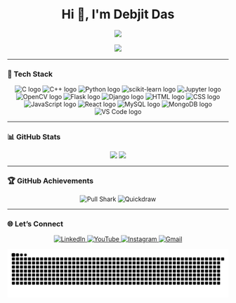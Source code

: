 <!-- HEADER -->
<h1 align="center">Hi 👋, I'm Debjit Das</h1>
<p align="center">
  <img src="https://readme-typing-svg.demolab.com/?lines=Crafting+AI-driven+Futures;CSE+(AI/ML)+Student;Tech+Enthusiast;Full-Stack+%26+ML+Developer&font=Fira+Code&center=true&width=440&height=45&color=36BCF7&vCenter=true&pause=1000&size=22" />
</p>

<p align="center">
  <img src="https://media.giphy.com/media/qgQUggAC3Pfv687qPC/giphy.gif" width="220" />
</p>

---

### 🚀 Tech Stack

<p align="center">

<!-- Programming Languages -->
<img src="https://cdn.jsdelivr.net/gh/devicons/devicon/icons/c/c-original.svg" height="40" alt="C logo" />
<img src="https://cdn.jsdelivr.net/gh/devicons/devicon/icons/cplusplus/cplusplus-original.svg" height="40" alt="C++ logo" />
<img src="https://cdn.jsdelivr.net/gh/devicons/devicon/icons/python/python-original.svg" height="40" alt="Python logo" />

<!-- Python ML Tools -->
<img src="https://upload.wikimedia.org/wikipedia/commons/0/05/Scikit_learn_logo_small.svg" height="40" alt="scikit-learn logo" />
<img src="https://cdn.jsdelivr.net/gh/devicons/devicon/icons/jupyter/jupyter-original.svg" height="40" alt="Jupyter logo" />
<img src="https://cdn.jsdelivr.net/gh/devicons/devicon/icons/opencv/opencv-original.svg" height="40" alt="OpenCV logo" />

<!-- Frameworks -->
<img src="https://cdn.jsdelivr.net/gh/devicons/devicon/icons/flask/flask-original.svg" height="40" alt="Flask logo" />
<img src="https://cdn.jsdelivr.net/gh/devicons/devicon/icons/django/django-plain.svg" height="40" alt="Django logo" />

<!-- Frontend -->
<img src="https://cdn.jsdelivr.net/gh/devicons/devicon/icons/html5/html5-original.svg" height="40" alt="HTML logo" />
<img src="https://cdn.jsdelivr.net/gh/devicons/devicon/icons/css3/css3-original.svg" height="40" alt="CSS logo" />
<img src="https://cdn.jsdelivr.net/gh/devicons/devicon/icons/javascript/javascript-original.svg" height="40" alt="JavaScript logo" />
<img src="https://cdn.jsdelivr.net/gh/devicons/devicon/icons/react/react-original.svg" height="40" alt="React logo" />

<!-- Database -->
<img src="https://cdn.jsdelivr.net/gh/devicons/devicon/icons/mysql/mysql-original.svg" height="40" alt="MySQL logo" />
<img src="https://cdn.jsdelivr.net/gh/devicons/devicon/icons/mongodb/mongodb-original.svg" height="40" alt="MongoDB logo" />

<!-- Tools -->
<img src="https://cdn.jsdelivr.net/gh/devicons/devicon/icons/vscode/vscode-original.svg" height="40" alt="VS Code logo" />

</p>

---

### 📊 GitHub Stats

<p align="center">
  <img src="https://github-readme-stats.vercel.app/api?username=debjit11&show_icons=true&theme=tokyonight&locale=en" height="160" />
  <img src="https://github-readme-stats.vercel.app/api/top-langs/?username=debjit11&layout=compact&theme=tokyonight" height="160" />
</p>

---

### 🏆 GitHub Achievements

<p align="center">
  <img src="https://github.githubassets.com/images/modules/profile/achievements/pull-shark-default.png" width="80" alt="Pull Shark" />
  <img src="https://github.githubassets.com/images/modules/profile/achievements/quickdraw-default.png" width="80" alt="Quickdraw" />
</p>




---

### 🌐 Let’s Connect

<p align="center">
  <a href="https://www.linkedin.com/in/debjit-das-7a028128a/" target="_blank">
    <img src="https://raw.githubusercontent.com/maurodesouza/profile-readme-generator/master/src/assets/icons/social/linkedin/default.svg" width="48" alt="LinkedIn" />
  </a>
  <a href="https://www.youtube.com/@DevMind7" target="_blank">
    <img src="https://raw.githubusercontent.com/maurodesouza/profile-readme-generator/master/src/assets/icons/social/youtube/default.svg" width="48" alt="YouTube" />
  </a>
  <a href="https://www.instagram.com/imdebjit_das/" target="_blank">
    <img src="https://raw.githubusercontent.com/maurodesouza/profile-readme-generator/master/src/assets/icons/social/instagram/default.svg" width="48" alt="Instagram" />
  </a>
  <a href="mailto:ddebjit421@gmail.com" target="_blank">
    <img src="https://raw.githubusercontent.com/maurodesouza/profile-readme-generator/master/src/assets/icons/social/gmail/default.svg" width="48" alt="Gmail" />
  </a>
</p>

<p align="center">
  <img src="https://github.com/debjit11/debjit11/blob/output/github-contribution-grid-snake.svg" alt="snake animation" />
</p>
